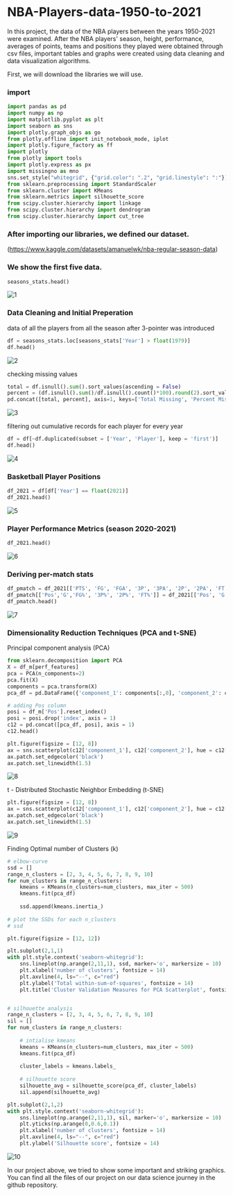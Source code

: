 # NBA-Players-data-1950-to-2021

In this project, the data of the NBA players between the years 1950-2021 were examined. After the NBA players' season, height, performance, averages of points, teams and positions they played were obtained through csv files, important tables and graphs were created using data cleaning and data visualization algorithms.

First, we will download the libraries we will use.

### import
```Python
import pandas as pd
import numpy as np
import matplotlib.pyplot as plt
import seaborn as sns
import plotly.graph_objs as go
from plotly.offline import init_notebook_mode, iplot
import plotly.figure_factory as ff
import plotly
from plotly import tools
import plotly.express as px
import missingno as mno
sns.set_style("whitegrid", {"grid.color": ".2", "grid.linestyle": ":"})
from sklearn.preprocessing import StandardScaler
from sklearn.cluster import KMeans
from sklearn.metrics import silhouette_score
from scipy.cluster.hierarchy import linkage
from scipy.cluster.hierarchy import dendrogram
from scipy.cluster.hierarchy import cut_tree
```

### After importing our libraries, we defined our dataset.


(https://www.kaggle.com/datasets/amanuelwk/nba-regular-season-data)

### We show the first five data.

```Python 
seasons_stats.head()
```
![1](https://user-images.githubusercontent.com/77057546/181226958-3bea2cc0-900e-4166-9b9c-1403db466507.png)

### Data Cleaning and Initial Preperation
data of all the players from all the season after 3-pointer was introduced
```Python 
df = seasons_stats.loc[seasons_stats['Year'] > float(1979)]
df.head()
```
![2](https://user-images.githubusercontent.com/77057546/181227822-1ce89d10-7e4d-4d75-b61e-1b8a0318bc9d.png)

checking missing values

```Python 
total = df.isnull().sum().sort_values(ascending = False)
percent = (df.isnull().sum()/df.isnull().count()*100).round(2).sort_values(ascending = False)
pd.concat([total, percent], axis=1, keys=['Total Missing', 'Percent Missing'])
```
![3](https://user-images.githubusercontent.com/77057546/181228379-137498c5-2b67-4829-903d-9e59a1a7c332.png)

filtering out cumulative records for each player for every year

```Python 
df = df[~df.duplicated(subset = ['Year', 'Player'], keep = 'first')]
df.head()
```
![4](https://user-images.githubusercontent.com/77057546/181229134-18b253a5-daed-41ee-92d9-88641712caa4.png)


### Basketball Player Positions
```Python
df_2021 = df[df['Year'] == float(2021)]
df_2021.head()
```
![5](https://user-images.githubusercontent.com/77057546/181230081-6eb73c78-d641-4e23-a707-63842c13a559.png)

### Player Performance Metrics (season 2020-2021)
```Python
df_2021.head()
```

![6](https://user-images.githubusercontent.com/77057546/181230543-73cc0cfa-afc8-4f1a-81c4-78235c327930.png)


### Deriving per-match stats 
```Python
df_pmatch = df_2021[['PTS', 'FG', 'FGA', '3P', '3PA', '2P', '2PA', 'FT', 'FTA', 'ORB', 'DRB', 'AST', 'STL', 'BLK']].apply(per_game)
df_pmatch[['Pos','G','FG%', '3P%', '2P%', 'FT%']] = df_2021[['Pos', 'G','FG%', '3P%', '2P%', 'FT%']]
df_pmatch.head()
```

![7](https://user-images.githubusercontent.com/77057546/181230902-238e9e3e-dda6-42e9-9e2b-8e501344d776.png)

### Dimensionality Reduction Techniques (PCA and t-SNE)
Principal component analysis (PCA)

```Python
from sklearn.decomposition import PCA
X = df_m[perf_features]
pca = PCA(n_components=2)
pca.fit(X)
components = pca.transform(X)
pca_df = pd.DataFrame({'component_1': components[:,0], 'component_2': components[:,1]})

# adding Pos column
posi = df_m['Pos'].reset_index()
posi = posi.drop('index', axis = 1)
c12 = pd.concat([pca_df, posi], axis = 1)
c12.head()

plt.figure(figsize = [12, 8])
ax = sns.scatterplot(c12['component_1'], c12['component_2'], hue = c12['Pos'], s = 50, alpha = 0.8)
ax.patch.set_edgecolor('black')
ax.patch.set_linewidth(1.5) 
```
![8](https://user-images.githubusercontent.com/77057546/181231481-257cc7d1-d9ce-49f5-9793-66c500649b30.png)

t - Distributed Stochastic Neighbor Embedding (t-SNE)

```Python
plt.figure(figsize = [12, 8])
ax = sns.scatterplot(c12['component_1'], c12['component_2'], hue = c12['Pos'], s = 50, alpha = 0.8)
ax.patch.set_edgecolor('black')
ax.patch.set_linewidth(1.5) 
```

![9](https://user-images.githubusercontent.com/77057546/181231763-71da8819-08c8-4692-b6c0-e26e17cd99a8.png)

Finding Optimal number of Clusters (k)

```Python
# elbow-curve
ssd = []
range_n_clusters = [2, 3, 4, 5, 6, 7, 8, 9, 10]
for num_clusters in range_n_clusters:
    kmeans = KMeans(n_clusters=num_clusters, max_iter = 500)
    kmeans.fit(pca_df)
    
    ssd.append(kmeans.inertia_)
    
# plot the SSDs for each n_clusters
# ssd

plt.figure(figsize = [12, 12])

plt.subplot(2,1,1)
with plt.style.context('seaborn-whitegrid'):
    sns.lineplot(np.arange(2,11,1), ssd, marker='o', markersize = 10)
    plt.xlabel('number of clusters', fontsize = 14)
    plt.axvline(4, ls="--", c="red")
    plt.ylabel('Total within-sum-of-squares', fontsize = 14)
    plt.title('Cluster Validation Measures for PCA Scatterplot', fontsize = 16, fontweight = 'bold')


# silhouette analysis
range_n_clusters = [2, 3, 4, 5, 6, 7, 8, 9, 10]
sil = []
for num_clusters in range_n_clusters:
    
    # intialise kmeans
    kmeans = KMeans(n_clusters=num_clusters, max_iter = 500)
    kmeans.fit(pca_df)
    
    cluster_labels = kmeans.labels_
    
    # silhouette score
    silhouette_avg = silhouette_score(pca_df, cluster_labels)
    sil.append(silhouette_avg)

plt.subplot(2,1,2)
with plt.style.context('seaborn-whitegrid'):
    sns.lineplot(np.arange(2,11,1), sil, marker='o', markersize = 10)
    plt.yticks(np.arange(0,0.6,0.1))
    plt.xlabel('number of clusters', fontsize = 14)
    plt.axvline(4, ls="--", c="red")
    plt.ylabel('Silhouette score', fontsize = 14)
```

![10](https://user-images.githubusercontent.com/77057546/181232057-c8e701e8-29bb-49f8-8b75-5e4adfa29b2c.png)

In our project above, we tried to show some important and striking graphics. You can find all the files of our project on our data science journey in the github repository.
